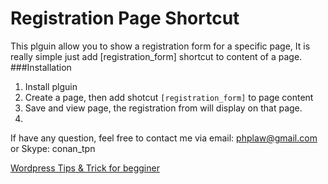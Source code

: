 # Registration Page Shortcut
This plguin allow you to show a registration form for a specific page, It is really simple just add [registration_form] shortcut to content of a page.
###Installation
1. Install plguin
2. Create a page, then add shotcut `[registration_form]` to page content
3. Save and view page, the registration from will display on that page.
4. 

If have any question, feel free to contact me via email: phplaw@gmail.com or Skype: conan_tpn

[Wordpress Tips & Trick for begginer](https://github.com/phplaw/wordpress-tips-tricks)
